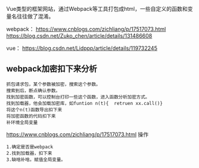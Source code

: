 Vue类型的框架网站，通过Webpack等工具打包成html，一些自定义的函数和变量名往往做了混淆。

webpack：
<https://www.cnblogs.com/zichliang/p/17517073.html>
<https://blog.csdn.net/Zuko_chen/article/details/131486608>

vue：
<https://blog.csdn.net/Lidppp/article/details/119732245>


## **webpack加密扣下来分析**
```
抓包请求包，某个参数被加密，搜索这个参数。
搜索到后，断点确认参数。
找到加密函数，可以控制台打印一些这个函数，进入函数分析加密方式。
找到加载器，他会加载加密库，如funtion n(t){  retruen xx.call()}
将这个n(t)函数导出扣下来
将加密函数的代码扣下来
补环境全局变量
```
<https://www.cnblogs.com/zichliang/p/17517073.html>
操作
```
1.确定是否是webpack
2.找到加载器，扣下来
3.缺啥补啥。赋值全局变量。
```